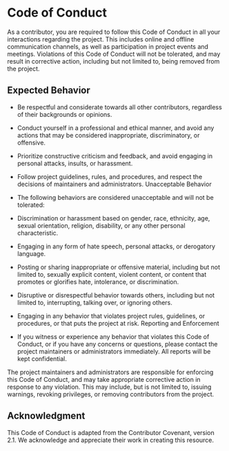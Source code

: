 # Code of Conduct
As a contributor, you are required to follow this Code of Conduct in all your interactions regarding the project. This includes online and offline communication channels, as well as participation in project events and meetings. Violations of this Code of Conduct will not be tolerated, and may result in corrective action, including but not limited to, being removed from the project.

## Expected Behavior
- Be respectful and considerate towards all other contributors, regardless of their backgrounds or opinions.
- Conduct yourself in a professional and ethical manner, and avoid any actions that may be considered inappropriate, discriminatory, or offensive.
- Prioritize constructive criticism and feedback, and avoid engaging in personal attacks, insults, or harassment.
- Follow project guidelines, rules, and procedures, and respect the decisions of maintainers and administrators.
Unacceptable Behavior
- The following behaviors are considered unacceptable and will not be tolerated:

- Discrimination or harassment based on gender, race, ethnicity, age, sexual orientation, religion, disability, or any other personal characteristic.
- Engaging in any form of hate speech, personal attacks, or derogatory language.
- Posting or sharing inappropriate or offensive material, including but not limited to, sexually explicit content, violent content, or content that promotes or glorifies hate, intolerance, or discrimination.
- Disruptive or disrespectful behavior towards others, including but not limited to, interrupting, talking over, or ignoring others.
- Engaging in any behavior that violates project rules, guidelines, or procedures, or that puts the project at risk.
Reporting and Enforcement
- If you witness or experience any behavior that violates this Code of Conduct, or if you have any concerns or questions, please contact the project maintainers or administrators immediately. All reports will be kept confidential.

The project maintainers and administrators are responsible for enforcing this Code of Conduct, and may take appropriate corrective action in response to any violation. This may include, but is not limited to, issuing warnings, revoking privileges, or removing contributors from the project.

## Acknowledgment
This Code of Conduct is adapted from the Contributor Covenant, version 2.1. We acknowledge and appreciate their work in creating this resource.